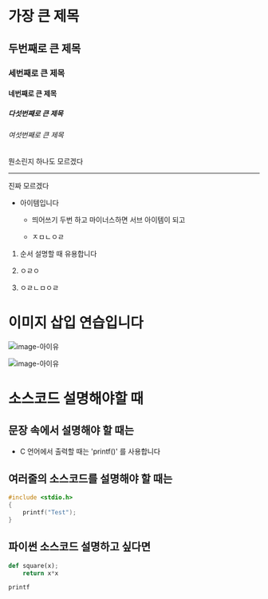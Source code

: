 # 가장 큰 제목

## 두번째로 큰 제목

### 세번째로 큰 제목

#### 네번째로 큰 제목

##### 다섯번째로 큰 제목

###### 여섯번째로 큰 제목

뭔소린지 하나도 모르겠다

---

진짜 모르겠다

- 아이템입니다

  - 띄어쓰기 두번 하고 마이너스하면 서브 아이템이 되고

  - ㅈㅁㄴㅇㄹ

1. 순서 설명할 때 유용합니다

2. ㅇㄹㅇ

3. ㅇㄹㄴㅁㅇㄹ

# 이미지 삽입 연습입니다

![image-아이유](https://dimg.donga.com/wps/NEWS/IMAGE/2019/10/21/97986591.2.jpg)

![image-아이유](IU.jpg)


# 소스코드 설명해야할 때

## 문장 속에서 설명해야 할 때는

- C 언어에서 출력할 때는 'printf()' 를 사용합니다

## 여러줄의 소스코드를 설명해야 할 때는

```c
#include <stdio.h>
{
    printf("Test");
}
```

## 파이썬 소스코드 설명하고 싶다면

```python
def square(x);
    return x*x

printf
```